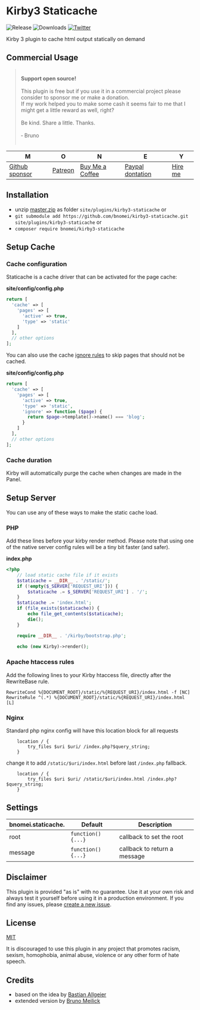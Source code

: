 # Kirby3 Staticache

![Release](https://flat.badgen.net/packagist/v/bnomei/kirby3-staticache?color=ae81ff)
![Downloads](https://flat.badgen.net/packagist/dt/bnomei/kirby3-staticache?color=272822)
[![Twitter](https://flat.badgen.net/badge/twitter/bnomei?color=66d9ef)](https://twitter.com/bnomei)

Kirby 3 plugin to cache html output statically on demand

## Commercial Usage

> <br>
> <b>Support open source!</b><br><br>
> This plugin is free but if you use it in a commercial project please consider to sponsor me or make a donation.<br>
> If my work helped you to make some cash it seems fair to me that I might get a little reward as well, right?<br><br>
> Be kind. Share a little. Thanks.<br><br>
> &dash; Bruno<br>
> &nbsp; 

| M | O | N | E | Y |
|---|----|---|---|---|
| [Github sponsor](https://github.com/sponsors/bnomei) | [Patreon](https://patreon.com/bnomei) | [Buy Me a Coffee](https://buymeacoff.ee/bnomei) | [Paypal dontation](https://www.paypal.me/bnomei/15) | [Hire me](mailto:b@bnomei.com?subject=Kirby) |

## Installation

- unzip [master.zip](https://github.com/bnomei/kirby3-staticache/archive/master.zip) as folder `site/plugins/kirby3-staticache` or
- `git submodule add https://github.com/bnomei/kirby3-staticache.git site/plugins/kirby3-staticache` or
- `composer require bnomei/kirby3-staticache`


## Setup Cache

### Cache configuration

Staticache is a cache driver that can be activated for the page cache:

**site/config/config.php**
```php
return [
  'cache' => [
    'pages' => [
      'active' => true,
      'type' => 'static'
    ]
  ],
  // other options
];
```

You can also use the cache [ignore rules](https://getkirby.com/docs/guide/cache#caching-pages) to skip pages that should not be cached.

**site/config/config.php**
```php
return [
  'cache' => [
    'pages' => [
      'active' => true,
      'type' => 'static',
      'ignore' => function ($page) {
        return $page->template()->name() === 'blog';
      }
    ]
  ],
  // other options
];
```
### Cache duration

Kirby will automatically purge the cache when changes are made in the Panel.

## Setup Server

You can use any of these ways to make the static cache load.

### PHP

Add these lines before your kirby render method. Please note that using one of the native server config rules will be a tiny bit faster (and safer).

**index.php**
```php
<?php
    // load static cache file if it exists
    $staticache = __DIR__ . '/static/';
    if (!empty($_SERVER['REQUEST_URI'])) {
        $staticache .= $_SERVER['REQUEST_URI'] . '/';
    }
    $staticache .= 'index.html';
    if (file_exists($staticache)) {
        echo file_get_contents($staticache);
        die();
    }

    require __DIR__ . '/kirby/bootstrap.php';
    
    echo (new Kirby)->render();
```

### Apache htaccess rules

Add the following lines to your Kirby htaccess file, directly after the RewriteBase rule.

```
RewriteCond %{DOCUMENT_ROOT}/static/%{REQUEST_URI}/index.html -f [NC]
RewriteRule ^(.*) %{DOCUMENT_ROOT}/static/%{REQUEST_URI}/index.html [L]
```

### Nginx

Standard php nginx config will have this location block for all requests

```
    location / {
        try_files $uri $uri/ /index.php?$query_string;
    }
```
change it to add `/static/$uri/index.html` before last `/index.php` fallback.

```
    location / {
        try_files $uri $uri/ /static/$uri/index.html /index.php?$query_string;
    }
```

## Settings

| bnomei.staticache. | Default           | Description                  |            
|--------------------|-------------------|------------------------------|
| root               | `function(){...}` | callback to set the root     |
| message            | `function(){...}` | callback to return a message |

## Disclaimer

This plugin is provided "as is" with no guarantee. Use it at your own risk and always test it yourself before using it in a production environment. If you find any issues, please [create a new issue](https://github.com/bnomei/kirby3-recently-modified/issues/new).

## License

[MIT](https://opensource.org/licenses/MIT)

It is discouraged to use this plugin in any project that promotes racism, sexism, homophobia, animal abuse, violence or any other form of hate speech.

## Credits

- based on the idea by [Bastian Allgeier](https://getkirby.com/plugins/getkirby)
- extended version by [Bruno Meilick](https://getkirby.com/plugins/bnomei)
